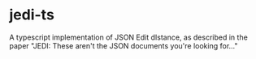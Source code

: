 # jedi-ts
A typescript implementation of JSON Edit dIstance, as described in the paper "JEDI: These aren't the JSON documents you're looking for..."
